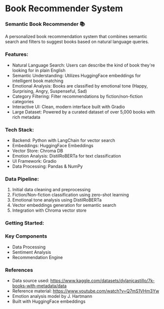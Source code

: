 # Book Recommender System

### Semantic Book Recommender 📚
A personalized book recommendation system that combines semantic search and filters to suggest books based on natural language queries.

### Features:
- Natural Language Search: Users can describe the kind of book they're looking for in plain English
- Semantic Understanding: Utilizes HuggingFace embeddings for intelligent book matching
- Emotional Analysis: Books are classified by emotional tone (Happy, Surprising, Angry, Suspenseful, Sad)
- Category Filtering: Filter recommendations by fiction/non-fiction categories
- Interactive UI: Clean, modern interface built with Gradio
- Large Dataset: Powered by a curated dataset of over 5,000 books with rich metadata

### Tech Stack:
- Backend: Python with LangChain for vector search
- Embeddings: HuggingFace Embeddings
- Vector Store: Chroma DB
- Emotion Analysis: DistilRoBERTa for text classification
- UI Framework: Gradio
- Data Processing: Pandas & NumPy

### Data Pipeline:
1. Initial data cleaning and preprocessing
2. Fiction/Non-fiction classification using zero-shot learning
3. Emotional tone analysis using DistilRoBERTa
4. Vector embeddings generation for semantic search
5. Integration with Chroma vector store


### Getting Started:

### Key Components
- Data Processing
- Sentiment Analysis
- Recommendation Engine
 
### References
- Data source used: https://www.kaggle.com/datasets/dylanjcastillo/7k-books-with-metadata/data
- Reference material: https://www.youtube.com/watch?v=Q7mS1VHm3Yw
- Emotion analysis model by J. Hartmann
- Built with HuggingFace embeddings
